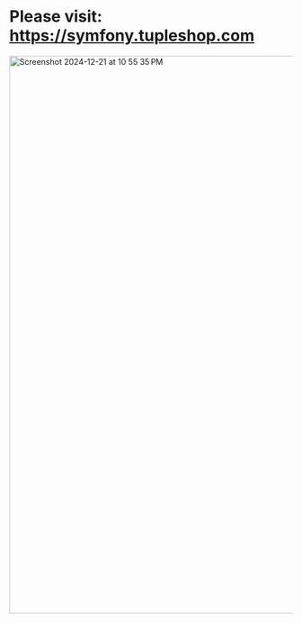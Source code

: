 <h1>Please visit: <a href="https://symfony.tupleshop.com">https://symfony.tupleshop.com</a></h1>

<img width="991" alt="Screenshot 2024-12-21 at 10 55 35 PM" src="https://github.com/user-attachments/assets/14b77702-92c0-4916-96af-75f23238ca30" />

